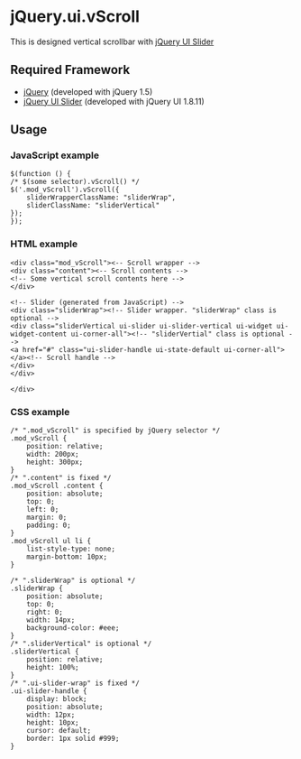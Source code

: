 # jQuery.ui.vScroll

This is designed vertical scrollbar with [jQuery UI Slider](http://jqueryui.com/demos/slider/)

## Required Framework 
* [jQuery](http://jquery.com/) (developed with jQuery 1.5)
* [jQuery UI Slider](http://jqueryui.com/demo/slider/) (developed with jQuery UI 1.8.11)

## Usage

### JavaScript example
<pre><code>$(function () {
/* $(some selector).vScroll() */
$('.mod_vScroll').vScroll({
    sliderWrapperClassName: "sliderWrap",
    sliderClassName: "sliderVertical"
});
});</code></pre>

### HTML example
<pre><code>&lt;div class=&quot;mod_vScroll&quot;&gt;&lt;-- Scroll wrapper --&gt;
&lt;div class=&quot;content&quot;&gt;&lt;-- Scroll contents --&gt;
&lt;!-- Some vertical scroll contents here --&gt;
&lt;/div&gt;

&lt;!-- Slider (generated from JavaScript) --&gt;
&lt;div class=&quot;sliderWrap&quot;&gt;&lt;!-- Slider wrapper. "sliderWrap" class is optional --&gt;
&lt;div class=&quot;sliderVertical ui-slider ui-slider-vertical ui-widget ui-widget-content ui-corner-all&quot;&gt;&lt;!-- "sliderVertial" class is optional --&gt;
&lt;a href=&quot;#&quot; class=&quot;ui-slider-handle ui-state-default ui-corner-all&quot;&gt;&lt;/a&gt;&lt;!-- Scroll handle --&gt;
&lt;/div&gt;
&lt;/div&gt;

&lt;/div&gt;</code></pre>

### CSS example
<pre><code>/* ".mod_vScroll" is specified by jQuery selector */
.mod_vScroll {
    position: relative;
    width: 200px;
    height: 300px;
}
/* ".content" is fixed */
.mod_vScroll .content {
    position: absolute;
    top: 0;
    left: 0;
    margin: 0;
    padding: 0;
}
.mod_vScroll ul li {
    list-style-type: none;
    margin-bottom: 10px;
}

/* ".sliderWrap" is optional */
.sliderWrap {
    position: absolute;
    top: 0;
    right: 0;
    width: 14px;
    background-color: #eee;
}
/* ".sliderVertical" is optional */
.sliderVertical {
    position: relative;
    height: 100%;
}
/* ".ui-slider-wrap" is fixed */
.ui-slider-handle {
    display: block;
    position: absolute;
    width: 12px;
    height: 10px;
    cursor: default;
    border: 1px solid #999;
}</code></pre>
